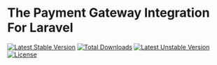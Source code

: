 # The Payment Gateway Integration For Laravel
[![Latest Stable Version](https://poser.pugx.org/ipaymu/ipaymu-php-api/version)](https://packagist.org/packages/ipaymu/ipaymu-php-api) [![Total Downloads](https://poser.pugx.org/ipaymu/ipaymu-php-api/downloads)](https://packagist.org/packages/ipaymu/ipaymu-php-api) [![Latest Unstable Version](https://poser.pugx.org/ipaymu/ipaymu-php-api/v/unstable)](//packagist.org/packages/ipaymu/ipaymu-php-api) [![License](https://poser.pugx.org/ipaymu/ipaymu-php-api/license)](https://packagist.org/packages/ipaymu/ipaymu-php-api)